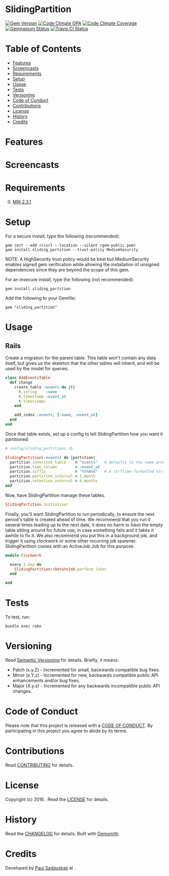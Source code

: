 # SlidingPartition

[![Gem Version](https://badge.fury.io/rb/sliding_partition.svg)](http://badge.fury.io/rb/sliding_partition)
[![Code Climate GPA](https://codeclimate.com/github/paul/sliding_partition.svg)](https://codeclimate.com/github/paul/sliding_partition)
[![Code Climate Coverage](https://codeclimate.com/github/paul/sliding_partition/coverage.svg)](https://codeclimate.com/github/paul/sliding_partition)
[![Gemnasium Status](https://gemnasium.com/paul/sliding_partition.svg)](https://gemnasium.com/paul/sliding_partition)
[![Travis CI Status](https://secure.travis-ci.org/paul/sliding_partition.svg)](https://travis-ci.org/paul/sliding_partition)

<!-- Tocer[start]: Auto-generated, don't remove. -->

# Table of Contents

- [Features](#features)
- [Screencasts](#screencasts)
- [Requirements](#requirements)
- [Setup](#setup)
- [Usage](#usage)
- [Tests](#tests)
- [Versioning](#versioning)
- [Code of Conduct](#code-of-conduct)
- [Contributions](#contributions)
- [License](#license)
- [History](#history)
- [Credits](#credits)

<!-- Tocer[finish]: Auto-generated, don't remove. -->

# Features

# Screencasts

# Requirements

0. [MRI 2.3.1](https://www.ruby-lang.org)

# Setup

For a secure install, type the following (recommended):

    gem cert --add <(curl --location --silent /gem-public.pem)
    gem install sliding_partition --trust-policy MediumSecurity

NOTE: A HighSecurity trust policy would be best but MediumSecurity enables signed gem verification while
allowing the installation of unsigned dependencies since they are beyond the scope of this gem.

For an insecure install, type the following (not recommended):

    gem install sliding_partition

Add the following to your Gemfile:

    gem "sliding_partition"

# Usage

## Rails

Create a migration for the parent table. This table won't contain any data
itself, but gives us the skeleton that the other tables will inherit, and will
be used by the model for queries.

```ruby
class AddEventsTable
  def change
    create_table :events do |t|
      t.string    :name
      t.timestamp :event_at
      t.timestamps
    end

    add_index :events, [:name, :event_at]
  end
end
```

Once that table exists, set up a config to tell SlidingPartition how you want it partitioned:

```ruby
# config/sliding_partitions.rb

SlidingPartition(:events) do |partition|
  partition.inherited_table    = "events"   # defaults to the name provided before the block
  partition.time_column        = :event_at
  partition.suffix             = "%Y%m%d"   # A strftime-formatted string, will be appended to all partition table names
  partition.partition_interval = 1.month
  partition.retention_interval = 6.months
end
```

Now, have SlidingPartition manage these tables.

```ruby
SlidingPartition.initialize!
```

Finally, you'll want SlidingPartition to run periodically, to ensure the next
period's table is created ahead of time. We recommend that you run it several
times leading up to the next date, it does no harm to have the empty table
sitting around for future use, in case something fails and it takes it awhile
to fix it. We also recommend you put this in a background job, and trigger it
using clockwork or some other recurring job spawner. SlidingPartition comes
with an ActiveJob Job for this purpose.

```ruby
module Clockwork

  every 1.day do
    SlidingPartition::RotateJob.perform_later
  end

end
```

# Tests

To test, run:

    bundle exec rake

# Versioning

Read [Semantic Versioning](http://semver.org) for details. Briefly, it means:

- Patch (x.y.Z) - Incremented for small, backwards compatible bug fixes.
- Minor (x.Y.z) - Incremented for new, backwards compatible public API enhancements and/or bug fixes.
- Major (X.y.z) - Incremented for any backwards incompatible public API changes.

# Code of Conduct

Please note that this project is released with a [CODE OF CONDUCT](CODE_OF_CONDUCT.md). By participating in this project
you agree to abide by its terms.

# Contributions

Read [CONTRIBUTING](CONTRIBUTING.md) for details.

# License

Copyright (c) 2016 []().
Read the [LICENSE](LICENSE.md) for details.

# History

Read the [CHANGELOG](CHANGELOG.md) for details.
Built with [Gemsmith](https://github.com/bkuhlmann/gemsmith).

# Credits

Developed by [Paul Sadauskas]() at []().
